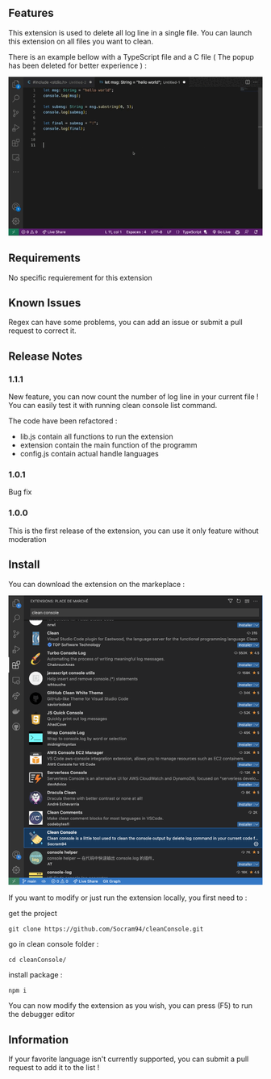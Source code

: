 ## Features

This extension is used to delete all log line in a single file. You can launch this extension on all files you want to clean.

There is an example bellow with a TypeScript file and a C file ( The popup has been deleted for better experience )  :

![How it works](images/cleanConsole.gif)

## Requirements

No specific requierement for this extension

## Known Issues

Regex can have some problems, you can add an issue or submit a pull request to correct it.

## Release Notes

### 1.1.1

New feature, you can now count the number of log line in your current file !
You can easily test it with running clean console list command.

The code have been refactored :

- lib.js contain all functions to run the extension
- extension contain the main function of the programm
- config.js contain actual handle languages

### 1.0.1

Bug fix

### 1.0.0

This is the first release of the extension, you can use it only feature without moderation



## Install

You can download the extension on the markeplace :

![How it works](images/download.png)

If you want to modify or just run the extension locally, you first need to :

get the project

```
git clone https://github.com/Socram94/cleanConsole.git
```

go in clean console folder :

```
cd cleanConsole/
```

install package : 

```
npm i
```

You can now modify the extension as you wish, you can press (F5) to run the debugger editor 

## Information

If your favorite language isn't currently supported, you can submit a pull request to add it to the list !

